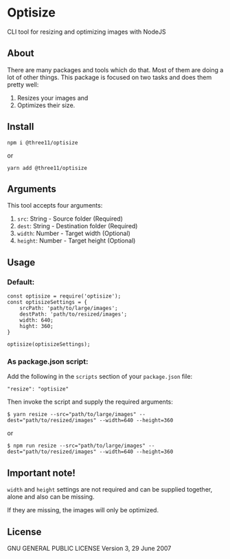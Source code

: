 # Optisize

CLI tool for resizing and optimizing images with NodeJS

## About

There are many packages and tools which do that.
Most of them are doing a lot of other things.
This package is focused on two tasks and does them pretty well:

1. Resizes your images and
2. Optimizes their size.

## Install

```
npm i @three11/optisize
```

or

```
yarn add @three11/optisize
```

## Arguments

This tool accepts four arguments:

1. `src`: String - Source folder (Required)
2. `dest`: String - Destination folder (Required)
3. `width`: Number - Target width (Optional)
4. `height`: Number - Target height (Optional)

## Usage

### Default:

```
const optisize = require('optisize');
const optisizeSettings = {
	srcPath: 'path/to/large/images';
	destPath: 'path/to/resized/images';
	width: 640;
	hight: 360;
}

optisize(optisizeSettings);
```

### As package.json script:

Add the following in the `scripts` section of your `package.json` file:

```
"resize": "optisize"
```

Then invoke the script and supply the required arguments:

```
$ yarn resize --src="path/to/large/images" --dest="path/to/resized/images" --width=640 --height=360
```

or

```
$ npm run resize --src="path/to/large/images" --dest="path/to/resized/images" --width=640 --height=360
```

## Important note!

`width` and `height` settings are not required and can be supplied together, alone and also can be missing.

If they are missing, the images will only be optimized.

## License

GNU GENERAL PUBLIC LICENSE
Version 3, 29 June 2007
